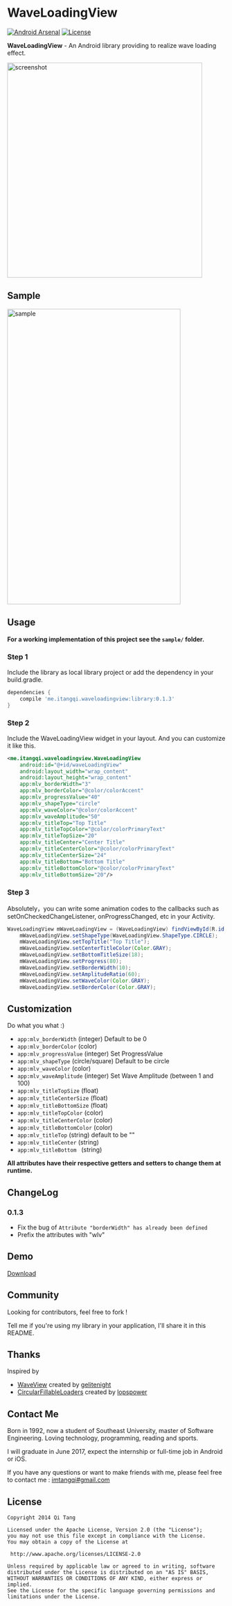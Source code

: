 # WaveLoadingView

[![Android Arsenal](https://img.shields.io/badge/Android%20Arsenal-WaveLoadingView-green.svg?style=true)](https://android-arsenal.com/details/1/2908)
[![License](https://img.shields.io/badge/license-Apache%202-green.svg)](https://www.apache.org/licenses/LICENSE-2.0)  

**WaveLoadingView** - An Android library providing to realize wave loading effect.

<img src="/screenshots/ss.png" alt="screenshot" title="screenshot" width="450" height="495" /> 

## Sample

<img src="/screenshots/sample.gif" alt="sample" title="sample" width="400" height="680" />



## Usage

**For a working implementation of this project see the `sample/` folder.**

### Step 1

Include the library as local library project or add the dependency in your build.gradle.

```groovy
dependencies {
    compile 'me.itangqi.waveloadingview:library:0.1.3'
}
```	
### Step 2

Include the WaveLoadingView widget in your layout. And you can customize it like this.
   
```xml
<me.itangqi.waveloadingview.WaveLoadingView
    android:id="@+id/waveLoadingView"
    android:layout_width="wrap_content"
    android:layout_height="wrap_content"
    app:mlv_borderWidth="3"
    app:mlv_borderColor="@color/colorAccent"
    app:mlv_progressValue="40"
    app:mlv_shapeType="circle"
    app:mlv_waveColor="@color/colorAccent"
    app:mlv_waveAmplitude="50"
    app:mlv_titleTop="Top Title"
    app:mlv_titleTopColor="@color/colorPrimaryText"
    app:mlv_titleTopSize="20"
    app:mlv_titleCenter="Center Title"
    app:mlv_titleCenterColor="@color/colorPrimaryText"
    app:mlv_titleCenterSize="24"
    app:mlv_titleBottom="Bottom Title"
    app:mlv_titleBottomColor="@color/colorPrimaryText"
    app:mlv_titleBottomSize="20"/>      
```

### Step 3

Absolutely，you can write some animation codes to the callbacks such as setOnCheckedChangeListener, onProgressChanged, etc in your Activity.


```java
WaveLoadingView mWaveLoadingView = (WaveLoadingView) findViewById(R.id.waveLoadingView);
	mWaveLoadingView.setShapeType(WaveLoadingView.ShapeType.CIRCLE);
	mWaveLoadingView.setTopTitle("Top Title");
	mWaveLoadingView.setCenterTitleColor(Color.GRAY);
	mWaveLoadingView.setBottomTitleSize(18);
	mWaveLoadingView.setProgress(80);
	mWaveLoadingView.setBorderWidth(10);
	mWaveLoadingView.setAmplitudeRatio(60);
	mWaveLoadingView.setWaveColor(Color.GRAY);
	mWaveLoadingView.setBorderColor(Color.GRAY);
```

## Customization

Do what you what :)

* `app:mlv_borderWidth` (integer) Default to be 0
* `app:mlv_borderColor` (color)
* `app:mlv_progressValue` (integer) Set ProgressValue
* `app:mlv_shapeType` (circle/square) Default to be circle
* `app:mlv_waveColor` (color)
* `app:mlv_waveAmplitude` (integer) Set Wave Amplitude (between 1 and 100)
* `app:mlv_titleTopSize` (float) 
* `app:mlv_titleCenterSize` (float)
* `app:mlv_titleBottomSize` (float)
* `app:mlv_titleTopColor` (color)
* `app:mlv_titleCenterColor` (color)
* `app:mlv_titleBottomColor` (color)
* `app:mlv_titleTop` (string) default to be ""
* `app:mlv_titleCenter` (string)
* `app:mlv_titleBottom ` (string)

**All attributes have their respective getters and setters to change them at runtime.**


## ChangeLog

### 0.1.3

- Fix the bug of `Attribute "borderWidth" has already been defined`
- Prefix the attributes with "wlv"



## Demo

[Download](https://github.com/tangqi92/WaveLoadingView/releases/download/v0.1.2/sample-release-unsigned.apk)



## Community

Looking for contributors, feel free to fork !

Tell me if you're using my library in your application, I'll share it in this README.



## Thanks

Inspired by 

- [WaveView](https://github.com/gelitenight/WaveView) created by [gelitenight](https://github.com/gelitenight)
- [CircularFillableLoaders](https://github.com/lopspower/CircularFillableLoaders) created by [lopspower](https://github.com/lopspower)

## Contact Me

Born in 1992, now a student of Southeast University, master of Software Engineering. Loving technology, programming, reading and sports.

I will graduate in June 2017, expect the internship or full-time job in Android or iOS.

If you have any questions or want to make friends with me, please feel free to contact me : [imtangqi#gmail.com](mailto:imtangqi@gmail.com "Welcome to contact me")



## License

    Copyright 2014 Qi Tang

	Licensed under the Apache License, Version 2.0 (the "License");
	you may not use this file except in compliance with the License.
	You may obtain a copy of the License at

     http://www.apache.org/licenses/LICENSE-2.0

	Unless required by applicable law or agreed to in writing, software
	distributed under the License is distributed on an "AS IS" BASIS,
	WITHOUT WARRANTIES OR CONDITIONS OF ANY KIND, either express or implied.
	See the License for the specific language governing permissions and
	limitations under the License.

